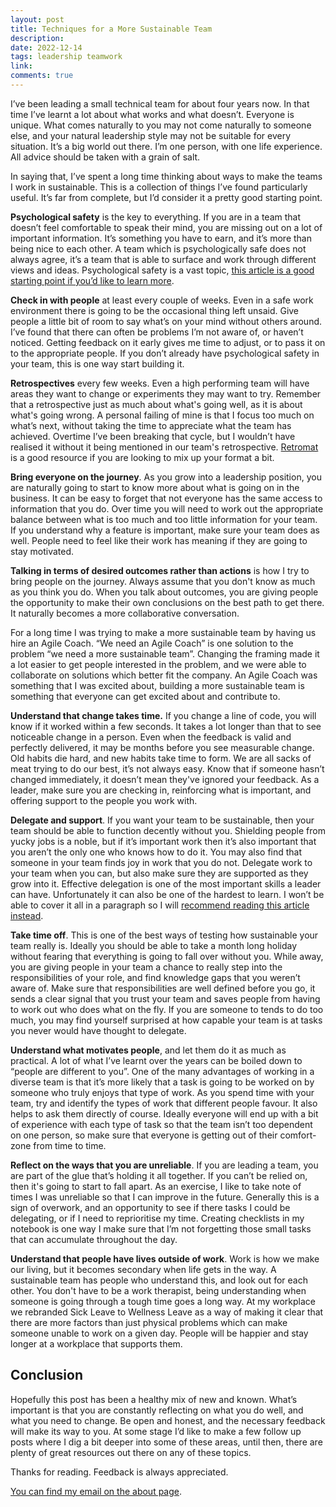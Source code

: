 ```yaml
---
layout: post
title: Techniques for a More Sustainable Team
description: 
date: 2022-12-14
tags: leadership teamwork
link: 
comments: true
---
```


I’ve been leading a small technical team for about four years now. In that time I’ve learnt a lot about what works and what doesn’t. Everyone is unique. What comes naturally to you may not come naturally to someone else, and your natural leadership style may not be suitable for every situation. It’s a big world out there. I’m one person, with one life experience. All advice should be taken with a grain of salt.

In saying that, I’ve spent a long time thinking about ways to make the teams I work in sustainable. This is a collection of things I’ve found particularly useful. It’s far from complete, but I’d consider it a pretty good starting point.

**Psychological safety** is the key to everything. If you are in a team that doesn’t feel comfortable to speak their mind, you are missing out on a lot of important information. It’s something you have to earn, and it’s more than being nice to each other. A team which is psychologically safe does not always agree, it’s a team that is able to surface and work through different views and ideas. Psychological safety is a vast topic, [this article is a good starting point if you’d like to learn more](https://www.ccl.org/articles/leading-effectively-articles/what-is-psychological-safety-at-work/).

**Check in with people** at least every couple of weeks. Even in a safe work environment there is going to be the occasional thing left unsaid. Give people a little bit of room to say what’s on your mind without others around. I’ve found that there can often be problems I’m not aware of, or haven’t noticed. Getting feedback on it early gives me time to adjust, or to pass it on to the appropriate people. If you don’t already have psychological safety in your team, this is one way start building it.

**Retrospectives** every few weeks. Even a high performing team will have areas they want to change or experiments they may want to try. Remember that a retrospective just as much about what's going well, as it is about what's going wrong. A personal failing of mine is that I focus too much on what’s next, without taking the time to appreciate what the team has achieved. Overtime I’ve been breaking that cycle, but I wouldn’t have realised it without it being mentioned in our team's retrospective. [Retromat](https://retromat.org/) is a good resource if you are looking to mix up your format a bit.

**Bring everyone on the journey**. As you grow into a leadership position, you are naturally going to start to know more about what is going on in the business. It can be easy to forget that not everyone has the same access to information that you do. Over time you will need to work out the appropriate balance between what is too much and too little information for your team. If you understand why a feature is important, make sure your team does as well. People need to feel like their work has meaning if they are going to stay motivated.

**Talking in terms of desired outcomes rather than actions** is how I try to bring people on the journey. Always assume that you don't know as much as you think you do. When you talk about outcomes, you are giving people the opportunity to make their own conclusions on the best path to get there. It naturally becomes a more collaborative conversation.

For a long time I was trying to make a more sustainable team by having us hire an Agile Coach. “We need an Agile Coach” is one solution to the problem “we need a more sustainable team”. Changing the framing made it a lot easier to get people interested in the problem, and we were able to collaborate on solutions which better fit the company. An Agile Coach was something that I was excited about, building a more sustainable team is something that everyone can get excited about and contribute to.

**Understand that change takes time.** If you change a line of code, you will know if it worked within a few seconds. It takes a lot longer than that to see noticeable change in a person. Even when the feedback is valid and perfectly delivered, it may be months before you see measurable change. Old habits die hard, and new habits take time to form. We are all sacks of meat trying to do our best, it’s not always easy. Know that if someone hasn’t changed immediately, it doesn’t mean they've ignored your feedback. As a leader, make sure you are checking in, reinforcing what is important, and offering support to the people you work with.

**Delegate and support**. If you want your team to be sustainable, then your team should be able to function decently without you. Shielding people from yucky jobs is a noble, but if it’s important work then it’s also important that you aren’t the only one who knows how to do it. You may also find that someone in your team finds joy in work that you do not. Delegate work to your team when you can, but also make sure they are supported as they grow into it. Effective delegation is one of the most important skills a leader can have. Unfortunately it can also be one of the hardest to learn. I won’t be able to cover it all in a paragraph so I will [recommend reading this article instead](https://asana.com/resources/how-to-delegate).

**Take time off**. This is one of the best ways of testing how sustainable your team really is. Ideally you should be able to take a month long holiday without fearing that everything is going to fall over without you. While away, you are giving people in your team a chance to really step into the responsibilities of your role, and find knowledge gaps that you weren’t aware of. Make sure that responsibilities are well defined before you go, it sends a clear signal that you trust your team and saves people from having to work out who does what on the fly. If you are someone to tends to do too much, you may find yourself surprised at how capable your team is at tasks you never would have thought to delegate.

**Understand what motivates people**, and let them do it as much as practical. A lot of what I’ve learnt over the years can be boiled down to “people are different to you”. One of the many advantages of working in a diverse team is that it’s more likely that a task is going to be worked on by someone who truly enjoys that type of work. As you spend time with your team, try and identify the types of work that different people favour. It also helps to ask them directly of course. Ideally everyone will end up with a bit of experience with each type of task so that the team isn’t too dependent on one person, so make sure that everyone is getting out of their comfort-zone from time to time.

**Reflect on the ways that you are unreliable**. If you are leading a team, you are part of the glue that’s holding it all together. If you can’t be relied on, then it's going to start to fall apart. As an exercise, I like to take note of times I was unreliable so that I can improve in the future. Generally this is a sign of overwork, and an opportunity to see if there tasks I could be delegating, or if I need to reprioritise my time. Creating checklists in my notebook is one way I make sure that I’m not forgetting those small tasks that can accumulate throughout the day.

**Understand that people have lives outside of work**. Work is how we make our living, but it becomes secondary when life gets in the way. A sustainable team has people who understand this, and look out for each other. You don't have to be a work therapist, being understanding when someone is going through a tough time goes a long way. At my workplace we rebranded Sick Leave to Wellness Leave as a way of making it clear that there are more factors than just physical problems which can make someone unable to work on a given day. People will be happier and stay longer at a workplace that supports them.

## Conclusion

Hopefully this post has been a healthy mix of new and known. What’s important is that you are constantly reflecting on what you do well, and what you need to change. Be open and honest, and the necessary feedback will make its way to you. At some stage I’d like to make a few follow up posts where I dig a bit deeper into some of these areas, until then, there are plenty of great resources out there on any of these topics.

Thanks for reading. Feedback is always appreciated.

[You can find my email on the about page](/about).
